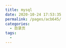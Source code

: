 ```yaml
---
title: mysql
date: 2020-10-24 17:53:35
permalink: /pages/acb645/
categories:
  - 目录页
tags:
  - 
---
```

